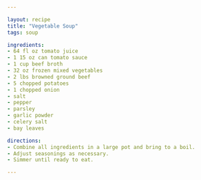 ```yaml
---

layout: recipe
title: "Vegetable Soup"
tags: soup

ingredients:
- 64 fl oz tomato juice
- 1 15 oz can tomato sauce
- 1 cup beef broth
- 32 oz frozen mixed vegetables
- 2 lbs browned ground beef
- 5 chopped potatoes
- 1 chopped onion
- salt
- pepper
- parsley
- garlic powder
- celery salt
- bay leaves

directions:
- Combine all ingredients in a large pot and bring to a boil.
- Adjust seasonings as necessary.
- Simmer until ready to eat.

---
```


